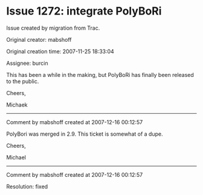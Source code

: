 # Issue 1272: integrate PolyBoRi

Issue created by migration from Trac.

Original creator: mabshoff

Original creation time: 2007-11-25 18:33:04

Assignee: burcin

This has been a while in the making, but PolyBoRi has finally been released to the public.

Cheers,

Michaek


---

Comment by mabshoff created at 2007-12-16 00:12:57

PolyBori was merged in 2.9. This ticket is somewhat of a dupe.

Cheers,

Michael


---

Comment by mabshoff created at 2007-12-16 00:12:57

Resolution: fixed
